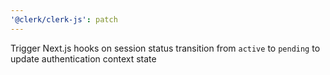 ```yaml
---
'@clerk/clerk-js': patch
---
```


Trigger Next.js hooks on session status transition from `active` to `pending` to update authentication context state
